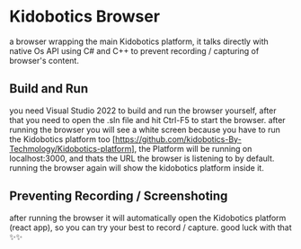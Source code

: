 # Kidobotics Browser
a browser wrapping the main Kidobotics platform, it talks directly with native Os API using C# and C++ to prevent recording / capturing of browser's content.
## Build and Run
you need Visual Studio 2022 to build and run the browser yourself, after that you need to open the .sln file and hit Ctrl-F5 to start the browser.
after running the browser you will see a white screen because you have to run the Kidobotics platform too [https://github.com/kidobotics-By-Techmology/Kidobotics-platform], the Platform will be running on localhost:3000, and thats the URL the browser is listening to by default.
running the browser again will show the kidobotics platform inside it.

## Preventing Recording / Screenshoting
after running the browser it will automatically open the Kidobotics platform (react app), so you can try your best to record / capture. good luck with that ✨✨
